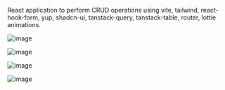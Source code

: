 React application to perform CRUD operations using vite, tailwind, react-hook-form, yup, shadcn-ui, tanstack-query, tanstack-table, router, lottie animations.


![image](https://github.com/IMJP-1/React-CRUD/assets/44410854/19fa7563-3c2b-4c97-bd08-cbccd6b4e43d)

![image](https://github.com/IMJP-1/React-CRUD/assets/44410854/baa8a060-624e-4aed-be6a-6cbb6fcd06b4)

![image](https://github.com/IMJP-1/React-CRUD/assets/44410854/90a2d685-982b-4527-8a5b-4b122c42fd99)

![image](https://github.com/IMJP-1/React-CRUD/assets/44410854/5ef9e8c5-9b95-42f3-925d-b7a393f80e86)





